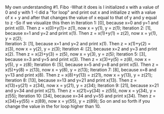 My own understanding
#1. Fibo
  -What it does is I initialized x with a value of 0 and y with 1
    -I did a "for loop" and print out x and initialize z with a value of x + y and after that changes the value of x equal to that of y and y equal to z
      -So if we visualize this then in 
      Iteration 1: [0], because x=0 and y=1 and print x(0). Then z = x(0)+y(1)= z(1), now x = y(1), y = z(1);
      Iteration 2: [1], because x=1 and y=2 and print x(1). Then z = x(1)+y(1) = z(2), now x = y(1), y = z(2);  
      Iteration 3: [1], because x=1 and y=2 and print x(1). Then z = x(1)+y(2) = z(3), now x = y(2), y = z(3);
      Iteration 4: [2], because x=2 and y=3 and print x(2). Then z = x(2)+y(3) = z(5), now x = y(3), y = z(5);
      Iteration 5: [3], because x=3 and y=5 and print x(3). Then z = x(3)+y(5) = z(8), now x = y(5), y = z(8);
      Iteration 6: [5], because x=5 and y=8 and print x(5). Then z = x(5)+y(8) = z(13), now x = y(8), y = z(13);
      Iteration 7: [8], because x=8 and y=13 and print x(8). Then z = x(8)+y(13) = z(21), now x = y(13), y = z(21);
      Iteration 8: [13], because x=13 and y=21 and print x(13). Then z = x(13)+y(21) = z(34), now x = y(21), y = z(34);
      Iteration 9: [21], because x=21 and y=34 and print x(21). Then z = x(21)+y(34) = z(55), now x = y(34), y = z(55);
      Iteration 10: [34], because x=34 and y=55 and print x(34). Then z = x(34)+y(55) = z(89), now x = y(55), y = z(89);
      So on and so forth if you change the value in the for loop higher than 10.
